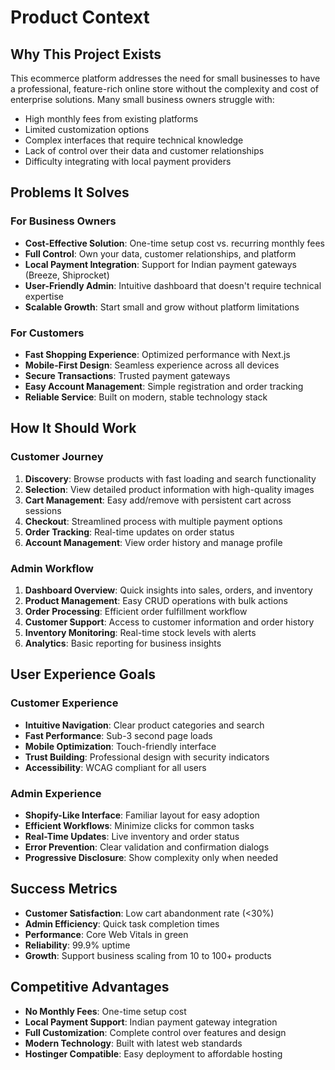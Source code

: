 # Product Context

## Why This Project Exists
This ecommerce platform addresses the need for small businesses to have a professional, feature-rich online store without the complexity and cost of enterprise solutions. Many small business owners struggle with:

- High monthly fees from existing platforms
- Limited customization options
- Complex interfaces that require technical knowledge
- Lack of control over their data and customer relationships
- Difficulty integrating with local payment providers

## Problems It Solves

### For Business Owners
- **Cost-Effective Solution**: One-time setup cost vs. recurring monthly fees
- **Full Control**: Own your data, customer relationships, and platform
- **Local Payment Integration**: Support for Indian payment gateways (Breeze, Shiprocket)
- **User-Friendly Admin**: Intuitive dashboard that doesn't require technical expertise
- **Scalable Growth**: Start small and grow without platform limitations

### For Customers
- **Fast Shopping Experience**: Optimized performance with Next.js
- **Mobile-First Design**: Seamless experience across all devices
- **Secure Transactions**: Trusted payment gateways
- **Easy Account Management**: Simple registration and order tracking
- **Reliable Service**: Built on modern, stable technology stack

## How It Should Work

### Customer Journey
1. **Discovery**: Browse products with fast loading and search functionality
2. **Selection**: View detailed product information with high-quality images
3. **Cart Management**: Easy add/remove with persistent cart across sessions
4. **Checkout**: Streamlined process with multiple payment options
5. **Order Tracking**: Real-time updates on order status
6. **Account Management**: View order history and manage profile

### Admin Workflow
1. **Dashboard Overview**: Quick insights into sales, orders, and inventory
2. **Product Management**: Easy CRUD operations with bulk actions
3. **Order Processing**: Efficient order fulfillment workflow
4. **Customer Support**: Access to customer information and order history
5. **Inventory Monitoring**: Real-time stock levels with alerts
6. **Analytics**: Basic reporting for business insights

## User Experience Goals

### Customer Experience
- **Intuitive Navigation**: Clear product categories and search
- **Fast Performance**: Sub-3 second page loads
- **Mobile Optimization**: Touch-friendly interface
- **Trust Building**: Professional design with security indicators
- **Accessibility**: WCAG compliant for all users

### Admin Experience
- **Shopify-Like Interface**: Familiar layout for easy adoption
- **Efficient Workflows**: Minimize clicks for common tasks
- **Real-Time Updates**: Live inventory and order status
- **Error Prevention**: Clear validation and confirmation dialogs
- **Progressive Disclosure**: Show complexity only when needed

## Success Metrics
- **Customer Satisfaction**: Low cart abandonment rate (<30%)
- **Admin Efficiency**: Quick task completion times
- **Performance**: Core Web Vitals in green
- **Reliability**: 99.9% uptime
- **Growth**: Support business scaling from 10 to 100+ products

## Competitive Advantages
- **No Monthly Fees**: One-time setup cost
- **Local Payment Support**: Indian payment gateway integration
- **Full Customization**: Complete control over features and design
- **Modern Technology**: Built with latest web standards
- **Hostinger Compatible**: Easy deployment to affordable hosting
